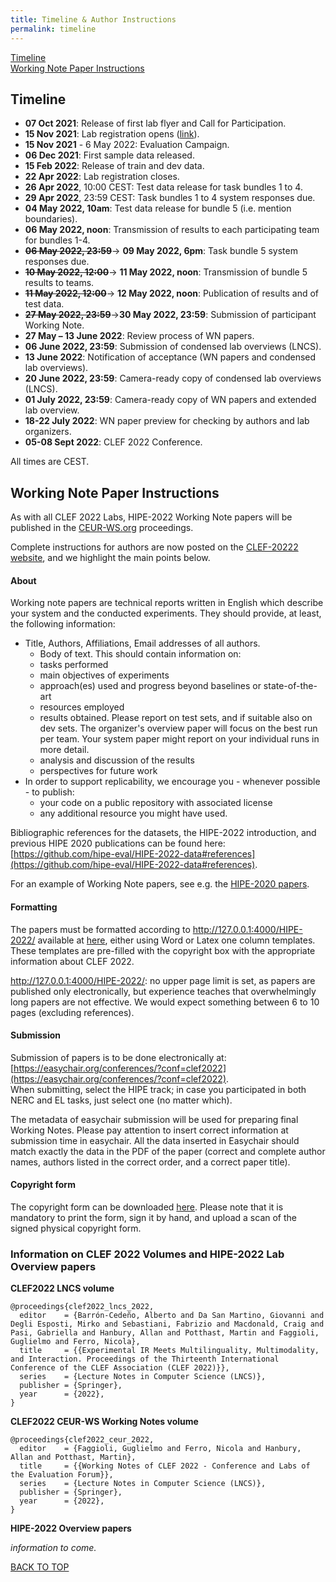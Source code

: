 ```yaml
---
title: Timeline & Author Instructions
permalink: timeline
---
```



<!--ts-->
[Timeline](./timeline.md#timeline)    
[Working Note Paper Instructions](./timeline.md#working-notes-instructions)
<!--te-->

## Timeline

* **07 Oct 2021**: Release of first lab flyer and Call for Participation.
* **15 Nov 2021**: Lab registration opens ([link](https://clef2022-labs-registration.dei.unipd.it/)).
* **15 Nov 2021** - 6 May 2022: Evaluation Campaign.
* **06 Dec 2021**: First sample data released.
* **15 Feb 2022**: Release of train and dev data.
* **22 Apr 2022**: Lab registration closes.
* **26 Apr 2022**, 10:00 CEST: Test data release for task bundles 1 to 4.
* **29 Apr 2022**, 23:59 CEST: Task bundles 1 to 4 system responses due.
* **04 May 2022, 10am**: Test data release for bundle 5 (i.e. mention boundaries).
* **06 May 2022, noon**: Transmission of results to each participating team for bundles 1-4.
* ~~**06 May 2022, 23:59**~~-> **09 May 2022, 6pm**: Task bundle 5 system responses due. 
* ~~**10 May 2022, 12:00**~~-> **11 May 2022, noon**: Transmission of bundle 5 results to teams. 
* ~~**11 May 2022, 12:00**~~-> **12 May 2022, noon**: Publication of results and of test data.
* ~~**27 May 2022, 23:59**~~->**30 May 2022, 23:59**: Submission of participant Working Note.
* **27 May – 13 June 2022**: Review process of WN papers.
* **06 June 2022, 23:59**: Submission of condensed lab overviews (LNCS).
* **13 June 2022**: Notification of acceptance (WN papers and condensed lab overviews).
* **20 June 2022, 23:59**: Camera-ready copy of condensed lab overviews (LNCS).
* **01 July 2022, 23:59**: Camera-ready copy of WN papers and extended lab overview.
* **18-22 July 2022**: WN paper preview for checking by authors and lab organizers.
* **05-08 Sept 2022**: CLEF 2022 Conference.

All times are CEST.


## Working Note Paper Instructions


As with all CLEF 2022 Labs, HIPE-2022 Working Note papers will be published in the [CEUR-WS.org](http://ceur-ws.org/) proceedings.

Complete instructions for authors are now posted on the [CLEF-20222 website](https://clef2022.clef-initiative.eu/index.php?page=Pages/instructions_for_authors.html), and we highlight the main points below.

#### About

Working note papers are technical reports written in English which describe your system and the conducted experiments. They should provide, at least, the following information:

* Title, Authors, Affiliations, Email addresses of all authors.  
	* Body of text. This should contain information on:  
	* tasks performed  
	* main objectives of experiments  
	* approach(es) used and progress beyond baselines or state-of-the-art  
	* resources employed  
	* results obtained. Please report on test sets, and if suitable also on dev sets.  The organizer's overview paper will focus on the best run per team. Your system paper might report on your individual runs in more detail.
	* analysis and discussion of the results  
	* perspectives for future work
* In order to support replicability, we encourage you - whenever possible - to publish:
	* your code on a public repository with associated license
	* any additional resource you might have used.

Bibliographic references for the datasets, the HIPE-2022 introduction, and previous HIPE 2020 publications can be found here: [https://github.com/hipe-eval/HIPE-2022-data#references](https://github.com/hipe-eval/HIPE-2022-data#references). 

For an example of Working Note papers, see e.g. the [HIPE-2020 papers](http://ceur-ws.org/Vol-2696/).


#### Formatting
The papers must be formatted according to http://127.0.0.1:4000/HIPE-2022/ available at [here](https://drive.google.com/drive/folders/1atq0bC9hSDMicqm79Jeu6TWOR-q_BCRQ?usp=sharing), either using Word or Latex one column templates. These templates are pre-filled with the copyright box with the appropriate information about CLEF 2022.

http://127.0.0.1:4000/HIPE-2022/: no upper page limit is set, as papers are published only electronically, but experience teaches that overwhelmingly long papers are not effective. We would expect something between 6 to 10 pages (excluding references).

####  Submission
Submission of papers is to be done electronically at: [https://easychair.org/conferences/?conf=clef2022](https://easychair.org/conferences/?conf=clef2022).     
When submitting, select the HIPE track; in case you participated in both NERC and EL tasks, just select one (no matter which).


The metadata of easychair submission will be used for preparing final Working Notes. Please pay attention to insert correct information at submission time in easychair. All the data inserted in Easychair should match exactly the data in the PDF of the paper (correct and complete author names, authors listed in the correct order, and a correct paper title). 

#### Copyright form

The copyright form can be downloaded [here](https://drive.google.com/file/d/1pqwL_1zdANJsKqSRUx5_EIouQpEkHake/view?usp=sharing).
Please note that it is mandatory to print the form, sign it by hand, and upload a scan of the signed physical copyright form.


###  Information on CLEF 2022 Volumes and HIPE-2022 Lab Overview papers

**CLEF2022 LNCS volume**

```
@proceedings{clef2022_lncs_2022,
  editor    = {Barrón-Cedeño, Alberto and Da San Martino, Giovanni and Degli Esposti, Mirko and Sebastiani, Fabrizio and Macdonald, Craig and Pasi, Gabriella and Hanbury, Allan and Potthast, Martin and Faggioli, Guglielmo and Ferro, Nicola},
  title     = {{Experimental IR Meets Multilinguality, Multimodality, and Interaction. Proceedings of the Thirteenth International Conference of the CLEF Association (CLEF 2022)}},
  series    = {Lecture Notes in Computer Science (LNCS)},
  publisher = {Springer},
  year      = {2022},
}
```

**CLEF2022 CEUR-WS Working Notes volume**

```
@proceedings{clef2022_ceur_2022,
  editor    = {Faggioli, Guglielmo and Ferro, Nicola and Hanbury, Allan and Potthast, Martin},
  title     = {{Working Notes of CLEF 2022 - Conference and Labs of the Evaluation Forum}},
  series    = {Lecture Notes in Computer Science (LNCS)},
  publisher = {Springer},
  year      = {2022},
}
```


**HIPE-2022 Overview papers**

*information to come.*

[BACK TO TOP](#)


